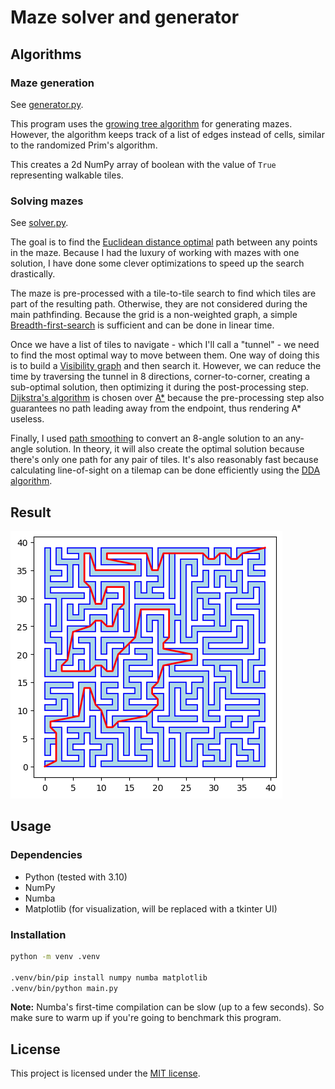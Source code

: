 # Maze solver and generator

## Algorithms

### Maze generation

See [generator.py](generator.py).

This program uses the [growing tree algorithm][1] for generating mazes. However, the algorithm keeps track of a list of edges instead of cells, similar to the randomized Prim's algorithm.

This creates a 2d NumPy array of boolean with the value of `True` representing walkable tiles.

### Solving mazes

See [solver.py](solver.py).

The goal is to find the [Euclidean distance optimal][2] path between any points in the maze. Because I had the luxury of working with mazes with one solution, I have done some clever optimizations to speed up the search drastically.

The maze is pre-processed with a tile-to-tile search to find which tiles are part of the resulting path. Otherwise, they are not considered during the main pathfinding. Because the grid is a non-weighted graph, a simple [Breadth-first-search][3] is sufficient and can be done in linear time.

Once we have a list of tiles to navigate - which I'll call a "tunnel" - we need to find the most optimal way to move between them. One way of doing this is to build a [Visibility graph][4] and then search it. However, we can reduce the time by traversing the tunnel in 8 directions, corner-to-corner, creating a sub-optimal solution, then optimizing it during the post-processing step. [Dijkstra's algorithm][5] is chosen over [A\*][6] because the pre-processing step also guarantees no path leading away from the endpoint, thus rendering A\* useless.

Finally, I used [path smoothing][7] to convert an 8-angle solution to an any-angle solution. In theory, it will also create the optimal solution because there's only one path for any pair of tiles. It's also reasonably fast because calculating line-of-sight on a tilemap can be done efficiently using the [DDA algorithm][8].

## Result

![](result.png)

## Usage

### Dependencies

- Python (tested with 3.10)
- NumPy
- Numba
- Matplotlib (for visualization, will be replaced with a tkinter UI)

### Installation

```bash
python -m venv .venv

.venv/bin/pip install numpy numba matplotlib
.venv/bin/python main.py
```

**Note:** Numba's first-time compilation can be slow (up to a few seconds). So make sure to warm up if you're going to benchmark this program.

## License

This project is licensed under the [MIT license](LICENSE).

[//]: # (References)
[1]: <https://weblog.jamisbuck.org/2011/1/27/mhze-generation-growing-tree-algorithm>
[2]: <https://en.wikipedia.org/wiki/Any-angle_path_planning>
[3]: <https://en.wikipedia.org/wiki/Breadth-first_search>
[4]: <https://en.wikipedia.org/wiki/Visibility_graph>
[5]: <https://en.wikipedia.org/wiki/Dijkstra%27s_algorithm>
[6]: <https://en.wikipedia.org/wiki/A*_search_algorithm>
[7]: <https://theory.stanford.edu/~amitp/GameProgramming/MapRepresentations.html#path-smoothing>
[8]: <https://en.wikipedia.org/wiki/Digital_differential_analyzer_(graphics_algorithm)>
